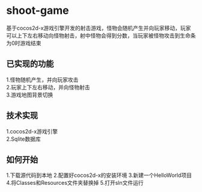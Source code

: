 # shoot-game
基于cocos2d-x游戏引擎开发的射击游戏，怪物会随机产生并向玩家移动，玩家可以上下左右移动向怪物射击，射中怪物会得到分数，当玩家被怪物攻击到生命条为0时游戏结束

## 已实现的功能
1.怪物随机产生，并向玩家攻击</br>
2.玩家上下左右移动，并向怪物射击</br>
3.游戏地图背景切换

## 技术实现
1.cocos2d-x游戏引擎</br>
2.Sqlite数据库

## 如何开始
1.下载源代码到本地
2.配置好cocos2d-x的安装环境
3.新建一个HelloWorld项目
4.将Classes和Resources文件夹替换掉
5.打开sln文件运行
